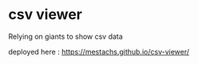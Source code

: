 # csv viewer

Relying on giants to show csv data

deployed here : https://mestachs.github.io/csv-viewer/

